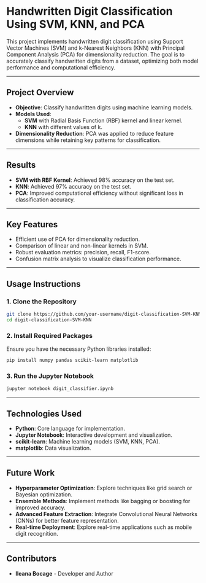 # **Handwritten Digit Classification Using SVM, KNN, and PCA**

This project implements handwritten digit classification using Support Vector Machines (SVM) and k-Nearest Neighbors (KNN) with Principal Component Analysis (PCA) for dimensionality reduction. The goal is to accurately classify handwritten digits from a dataset, optimizing both model performance and computational efficiency.

---

## **Project Overview**

- **Objective**: Classify handwritten digits using machine learning models.
- **Models Used**: 
  - **SVM** with Radial Basis Function (RBF) kernel and linear kernel.
  - **KNN** with different values of k.
- **Dimensionality Reduction**: PCA was applied to reduce feature dimensions while retaining key patterns for classification.

---

## **Results**

- **SVM with RBF Kernel**: Achieved 98% accuracy on the test set.
- **KNN**: Achieved 97% accuracy on the test set.
- **PCA**: Improved computational efficiency without significant loss in classification accuracy.

---

## **Key Features**

- Efficient use of PCA for dimensionality reduction.
- Comparison of linear and non-linear kernels in SVM.
- Robust evaluation metrics: precision, recall, F1-score.
- Confusion matrix analysis to visualize classification performance.

---

## **Usage Instructions**

### **1. Clone the Repository**
```bash
git clone https://github.com/your-username/digit-classification-SVM-KNN.git
cd digit-classification-SVM-KNN
```

### **2. Install Required Packages**
Ensure you have the necessary Python libraries installed:
```bash
pip install numpy pandas scikit-learn matplotlib
```

### **3. Run the Jupyter Notebook**
```bash
jupyter notebook digit_classifier.ipynb
```

---

## **Technologies Used**

- **Python**: Core language for implementation.
- **Jupyter Notebook**: Interactive development and visualization.
- **scikit-learn**: Machine learning models (SVM, KNN, PCA).
- **matplotlib**: Data visualization.

---

## **Future Work**

- **Hyperparameter Optimization**: Explore techniques like grid search or Bayesian optimization.
- **Ensemble Methods**: Implement methods like bagging or boosting for improved accuracy.
- **Advanced Feature Extraction**: Integrate Convolutional Neural Networks (CNNs) for better feature representation.
- **Real-time Deployment**: Explore real-time applications such as mobile digit recognition.

---

## **Contributors**

- **Ileana Bocage** - Developer and Author
